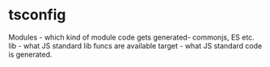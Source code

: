 # tsconfig

Modules - which kind of module code gets generated- commonjs, ES etc.
lib - what JS standard lib funcs are available
target - what JS standard code is generated. 
